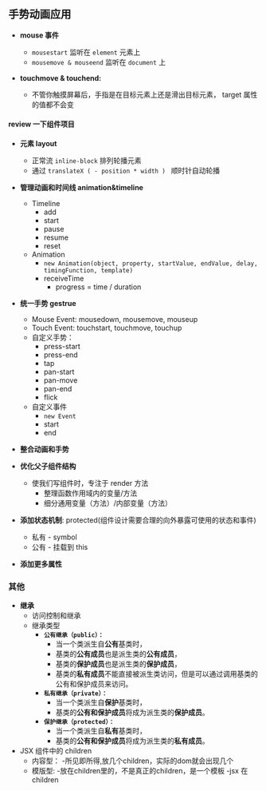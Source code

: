 ## 手势动画应用

- **mouse 事件**
  - `mousestart` 监听在 `element` 元素上
  - `mousemove & mouseend` 监听在 `document` 上
- **touchmove & touchend:**

  - 不管你触摸屏幕后，手指是在目标元素上还是滑出目标元素， target 属性的值都不会变

#### review 一下组件项目

- **元素 layout**
  - 正常流 `inline-block` 排列轮播元素
  - 通过 `translateX ( - position * width ) ` 顺时针自动轮播
- **管理动画和时间线 animation&timeline**
  - Timeline
    - add
    - start
    - pause
    - resume
    - reset
  - Animation
    - `new Animation(object, property, startValue, endValue, delay, timingFunction, template)`
    - receiveTime
      - progress = time / duration
- **统一手势 gestrue**
  - Mouse Event: mousedown, mousemove, mouseup
  - Touch Event: touchstart, touchmove, touchup
  - 自定义手势：
    - press-start
    - press-end
    - tap
    - pan-start
    - pan-move
    - pan-end
    - flick
  - 自定义事件
    - `new Event`
    - start
    - end
- **整合动画和手势**
- **优化父子组件结构**

  - 使我们写组件时，专注于 render 方法
    - 整理函数作用域内的变量/方法
    - 细分通用变量（方法）/内部变量（方法）

- **添加状态机制**: protected(组件设计需要合理的向外暴露可使用的状态和事件)
  - 私有 - symbol
  - 公有 - 挂载到 this
- **添加更多属性**

### 其他

- **继承**
  - 访问控制和继承
  - 继承类型
    - **`公有继承（public）：`**
      - 当一个类派生自**公有**基类时，
      - 基类的**公有成员**也是派生类的**公有成员**，
      - 基类的**保护成员**也是派生类的**保护成员**，
      - 基类的**私有成员**不能直接被派生类访问，但是可以通过调用基类的公有和保护成员来访问。
    - **`私有继承（private）：`**
      - 当一个类派生自**保护**基类时，
      - 基类的**公有和保护成员**将成为派生类的**保护成员**。
    - **`保护继承（protected）：`**
      - 当一个类派生自**私有**基类时，
      - 基类的**公有和保护成员**将成为派生类的**私有成员**。
- JSX 组件中的 children
  - 内容型：
  -所见即所得,放几个children，实际的dom就会出现几个
  - 模版型:
  -放在children里的，不是真正的children，是一个模板
  -jsx 在 children


   
